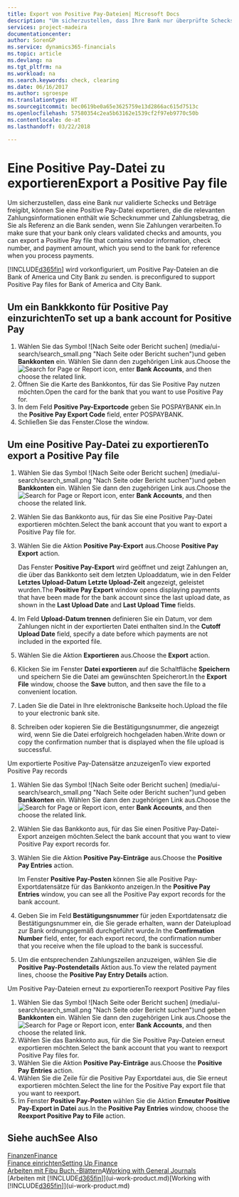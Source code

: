 ```yaml
---
title: Export von Positive Pay-Dateien| Microsoft Docs
description: "Um sicherzustellen, dass Ihre Bank nur überprüfte Schecks und Beträge freigibt, können Sie ihr eine Positive Pay Datei senden, die die Daten für Kreditoren, Schecks und Zahlungsinformationen enthält."
services: project-madeira
documentationcenter: 
author: SorenGP
ms.service: dynamics365-financials
ms.topic: article
ms.devlang: na
ms.tgt_pltfrm: na
ms.workload: na
ms.search.keywords: check, clearing
ms.date: 06/16/2017
ms.author: sgroespe
ms.translationtype: HT
ms.sourcegitcommit: bec0619be0a65e3625759e13d2866ac615d7513c
ms.openlocfilehash: 57580354c2ea5b63162e1539cf2f97eb9770c50b
ms.contentlocale: de-at
ms.lasthandoff: 03/22/2018

---
```

# <a name="export-a-positive-pay-file"></a><span data-ttu-id="81f3e-103">Eine Positive Pay-Datei zu exportieren</span><span class="sxs-lookup"><span data-stu-id="81f3e-103">Export a Positive Pay file</span></span>
<span data-ttu-id="81f3e-104">Um sicherzustellen, dass eine Bank nur validierte Schecks und Beträge freigibt, können Sie eine Positive Pay-Datei exportieren, die die relevanten Zahlungsinformationen enthält wie Schecknummer und Zahlungsbetrag, die Sie als Referenz an die Bank senden, wenn Sie Zahlungen verarbeiten.</span><span class="sxs-lookup"><span data-stu-id="81f3e-104">To make sure that your bank only clears validated checks and amounts, you can export a Positive Pay file that contains vendor information, check number, and payment amount, which you send to the bank for reference when you process payments.</span></span>

[!INCLUDE[d365fin](includes/d365fin_md.md)]<span data-ttu-id="81f3e-105"> wird vorkonfiguriert, um Positive Pay-Dateien an die Bank of America und City Bank zu senden.</span><span class="sxs-lookup"><span data-stu-id="81f3e-105"> is preconfigured to support Positive Pay files for Bank of America and City Bank.</span></span>

## <a name="to-set-up-a-bank-account-for-positive-pay"></a><span data-ttu-id="81f3e-106">Um ein Bankkkonto für Positive Pay einzurichten</span><span class="sxs-lookup"><span data-stu-id="81f3e-106">To set up a bank account for Positive Pay</span></span>
1. <span data-ttu-id="81f3e-107">Wählen Sie das Symbol ![Nach Seite oder Bericht suchen] (media/ui-search/search_small.png "Nach Seite oder Bericht suchen")und geben **Bankkonten** ein. Wählen Sie dann den zugehörigen Link aus.</span><span class="sxs-lookup"><span data-stu-id="81f3e-107">Choose the ![Search for Page or Report](media/ui-search/search_small.png "Search for Page or Report icon") icon, enter **Bank Accounts**, and then choose the related link.</span></span>
2. <span data-ttu-id="81f3e-108">Öffnen Sie die Karte des Bankkontos, für das Sie Positive Pay nutzen möchten.</span><span class="sxs-lookup"><span data-stu-id="81f3e-108">Open the card for the bank that you want to use Positive Pay for.</span></span>
3. <span data-ttu-id="81f3e-109">In dem Feld **Positive Pay-Exportcode** geben Sie POSPAYBANK ein.</span><span class="sxs-lookup"><span data-stu-id="81f3e-109">In the **Positive Pay Export Code** field, enter POSPAYBANK.</span></span>
4. <span data-ttu-id="81f3e-110">Schließen Sie das Fenster.</span><span class="sxs-lookup"><span data-stu-id="81f3e-110">Close the window.</span></span>

## <a name="to-export-a-positive-pay-file"></a><span data-ttu-id="81f3e-111">Um eine Positive Pay-Datei zu exportieren</span><span class="sxs-lookup"><span data-stu-id="81f3e-111">To export a Positive Pay file</span></span>
1. <span data-ttu-id="81f3e-112">Wählen Sie das Symbol ![Nach Seite oder Bericht suchen] (media/ui-search/search_small.png "Nach Seite oder Bericht suchen")und geben **Bankkonten** ein. Wählen Sie dann den zugehörigen Link aus.</span><span class="sxs-lookup"><span data-stu-id="81f3e-112">Choose the ![Search for Page or Report](media/ui-search/search_small.png "Search for Page or Report icon") icon, enter **Bank Accounts**, and then choose the related link.</span></span>
2. <span data-ttu-id="81f3e-113">Wählen Sie das Bankkonto aus, für das Sie eine Positive Pay-Datei exportieren möchten.</span><span class="sxs-lookup"><span data-stu-id="81f3e-113">Select the bank account that you want to export a Positive Pay file for.</span></span>
3. <span data-ttu-id="81f3e-114">Wählen Sie die Aktion **Positive Pay-Export** aus.</span><span class="sxs-lookup"><span data-stu-id="81f3e-114">Choose **Positive Pay Export** action.</span></span>

    <span data-ttu-id="81f3e-115">Das Fenster **Positive Pay-Export** wird geöffnet und zeigt Zahlungen an, die über das Bankkonto seit dem letzten Uploaddatum, wie in den Felder **Letztes Upload-Datum** **Letzte Upload-Zeit** angezeigt, geleistet wurden.</span><span class="sxs-lookup"><span data-stu-id="81f3e-115">The **Positive Pay Export** window opens displaying payments that have been made for the bank account since the last upload date, as shown in the **Last Upload Date** and **Last Upload Time** fields.</span></span>
4. <span data-ttu-id="81f3e-116">Im Feld **Upload-Datum trennen** definieren Sie ein Datum, vor dem Zahlungen nicht in der exportierten Datei enthalten sind.</span><span class="sxs-lookup"><span data-stu-id="81f3e-116">In the **Cutoff Upload Date** field, specify a date before which payments are not included in the exported file.</span></span>
5. <span data-ttu-id="81f3e-117">Wählen Sie die Aktion **Exportieren** aus.</span><span class="sxs-lookup"><span data-stu-id="81f3e-117">Choose the **Export** action.</span></span>
6. <span data-ttu-id="81f3e-118">Klicken Sie im Fenster **Datei exportieren** auf die Schaltfläche **Speichern** und speichern Sie die Datei am gewünschten Speicherort.</span><span class="sxs-lookup"><span data-stu-id="81f3e-118">In the **Export File** window, choose the **Save** button, and then save the file to a convenient location.</span></span>
7. <span data-ttu-id="81f3e-119">Laden Sie die Datei in Ihre elektronische Bankseite hoch.</span><span class="sxs-lookup"><span data-stu-id="81f3e-119">Upload the file to your electronic bank site.</span></span>
8. <span data-ttu-id="81f3e-120">Schreiben oder kopieren Sie die Bestätigungsnummer, die angezeigt wird, wenn Sie die Datei erfolgreich hochgeladen haben.</span><span class="sxs-lookup"><span data-stu-id="81f3e-120">Write down or copy the confirmation number that is displayed when the file upload is successful.</span></span>

<span data-ttu-id="81f3e-121">Um exportierte Positive Pay-Datensätze anzuzeigen</span><span class="sxs-lookup"><span data-stu-id="81f3e-121">To view exported Positive Pay records</span></span>

1. <span data-ttu-id="81f3e-122">Wählen Sie das Symbol ![Nach Seite oder Bericht suchen] (media/ui-search/search_small.png "Nach Seite oder Bericht suchen")und geben **Bankkonten** ein. Wählen Sie dann den zugehörigen Link aus.</span><span class="sxs-lookup"><span data-stu-id="81f3e-122">Choose the ![Search for Page or Report](media/ui-search/search_small.png "Search for Page or Report icon") icon, enter **Bank Accounts**, and then choose the related link.</span></span>
2. <span data-ttu-id="81f3e-123">Wählen Sie das Bankkonto aus, für das Sie einen Positive Pay-Datei-Export anzeigen möchten.</span><span class="sxs-lookup"><span data-stu-id="81f3e-123">Select the bank account that you want to view Positive Pay export records for.</span></span>
3. <span data-ttu-id="81f3e-124">Wählen Sie die Aktion **Positive Pay-Einträge** aus.</span><span class="sxs-lookup"><span data-stu-id="81f3e-124">Choose the **Positive Pay Entries** action.</span></span>

    <span data-ttu-id="81f3e-125">Im Fenster **Positive Pay-Posten** können Sie alle Positive Pay-Exportdatensätze für das Bankkonto anzeigen.</span><span class="sxs-lookup"><span data-stu-id="81f3e-125">In the **Positive Pay Entries** window, you can see all the Positive Pay export records for the bank account.</span></span>
4. <span data-ttu-id="81f3e-126">Geben Sie im Feld **Bestätigungsnummer** für jeden Exportdatensatz die Bestätigungsnummer ein, die Sie gerade erhalten, wann der Dateiupload zur Bank ordnungsgemäß durchgeführt wurde.</span><span class="sxs-lookup"><span data-stu-id="81f3e-126">In the **Confirmation Number** field, enter, for each export record, the confirmation number that you receive when the file upload to the bank is successful.</span></span>
5. <span data-ttu-id="81f3e-127">Um die entsprechenden Zahlungszeilen anzuzeigen, wählen Sie die **Positive Pay-Postendetails** Aktion aus.</span><span class="sxs-lookup"><span data-stu-id="81f3e-127">To view the related payment lines, choose the **Positive Pay Entry Details** action.</span></span>

<span data-ttu-id="81f3e-128">Um Positive Pay-Dateien erneut zu exportieren</span><span class="sxs-lookup"><span data-stu-id="81f3e-128">To reexport Positive Pay files</span></span>

1. <span data-ttu-id="81f3e-129">Wählen Sie das Symbol ![Nach Seite oder Bericht suchen] (media/ui-search/search_small.png "Nach Seite oder Bericht suchen")und geben **Bankkonten** ein. Wählen Sie dann den zugehörigen Link aus.</span><span class="sxs-lookup"><span data-stu-id="81f3e-129">Choose the ![Search for Page or Report](media/ui-search/search_small.png "Search for Page or Report icon") icon, enter **Bank Accounts**, and then choose the related link.</span></span>
2. <span data-ttu-id="81f3e-130">Wählen Sie das Bankkonto aus, für die Sie Positive Pay-Dateien erneut exportieren möchten.</span><span class="sxs-lookup"><span data-stu-id="81f3e-130">Select the bank account that you want to reexport Positive Pay files for.</span></span>
3. <span data-ttu-id="81f3e-131">Wählen Sie die Aktion **Positive Pay-Einträge** aus.</span><span class="sxs-lookup"><span data-stu-id="81f3e-131">Choose the **Positive Pay Entries** action.</span></span>
4. <span data-ttu-id="81f3e-132">Wählen Sie die Zeile für die Positive Pay Exportdatei aus, die Sie erneut  exportieren möchten.</span><span class="sxs-lookup"><span data-stu-id="81f3e-132">Select the line for the Positive Pay export file that you want to reexport.</span></span>
5. <span data-ttu-id="81f3e-133">Im Fenster **Positive Pay-Posten** wählen Sie die Aktion **Erneuter Positive Pay-Export in Datei** aus.</span><span class="sxs-lookup"><span data-stu-id="81f3e-133">In the **Positive Pay Entries** window, choose the **Reexport Positive Pay to File** action.</span></span>

## <a name="see-also"></a><span data-ttu-id="81f3e-134">Siehe auch</span><span class="sxs-lookup"><span data-stu-id="81f3e-134">See Also</span></span>
[<span data-ttu-id="81f3e-135">Finanzen</span><span class="sxs-lookup"><span data-stu-id="81f3e-135">Finance</span></span>](finance.md)  
[<span data-ttu-id="81f3e-136">Finance einrichten</span><span class="sxs-lookup"><span data-stu-id="81f3e-136">Setting Up Finance</span></span>](finance-setup-finance.md)  
<span data-ttu-id="81f3e-137">[Arbeiten mit Fibu Buch.-Blättern](ui-work-general-journals.md)A</span><span class="sxs-lookup"><span data-stu-id="81f3e-137">[Working with General Journals](ui-work-general-journals.md)</span></span>  
<span data-ttu-id="81f3e-138">[Arbeiten mit [!INCLUDE[d365fin](includes/d365fin_md.md)]](ui-work-product.md)</span><span class="sxs-lookup"><span data-stu-id="81f3e-138">[Working with [!INCLUDE[d365fin](includes/d365fin_md.md)]](ui-work-product.md)</span></span>


